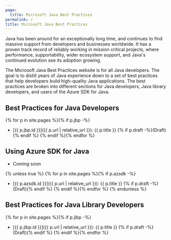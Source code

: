 ```yaml
---
page:
  title: Microsoft Java Best Practices
permalink: /
title: Microsoft Java Best Practices
---
```


Java has been around for an exceptionally long time, and continues to find massive support from developers and businesses worldwide. It has a proven track record of reliably working in mission critical projects, where performance, supportability, wider ecosystem support, and Java's continued evolution see its adoption growing.

The Microsoft Java Best Practices website is for all Java developers. The goal is to distill years of Java experience down to a set of best practices that help developers build high-quality Java applications. The best practices are broken into different sections for Java developers, Java library developers, and users of the Azure SDK for Java.

## Best Practices for Java Developers

{% for p in site.pages %}{% if p.jbp -%}
- [{{ p.jbp.id }}]({{ p.url | relative_url }}): {{ p.title }} {% if p.draft -%}(Draft){% endif %}
{% endif %}{% endfor %}

## Using Azure SDK for Java

- Coming soon

{% unless true %}
{% for p in site.pages %}{% if p.azsdk -%}
- [{{ p.azsdk.id }}]({{ p.url | relative_url }}): {{ p.title }} {% if p.draft -%}(Draft){% endif %}
{% endif %}{% endfor %}
{% endunless %}

## Best Practices for Java Library Developers

{% for p in site.pages %}{% if p.jlbp -%}
- [{{ p.jlbp.id }}]({{ p.url | relative_url }}): {{ p.title }} {% if p.draft -%}(Draft){% endif %}
{% endif %}{% endfor %}